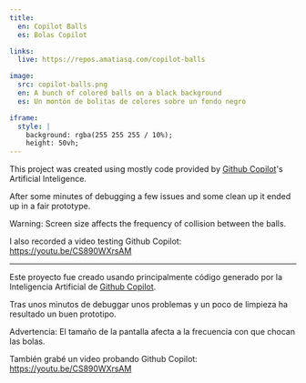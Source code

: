 ```yaml
---
title:
  en: Copilot Balls
  es: Bolas Copilot

links:
  live: https://repos.amatiasq.com/copilot-balls

image:
  src: copilot-balls.png
  en: A bunch of colored balls on a black background
  es: Un montón de bolitas de colores sobre un fondo negro

iframe:
  style: |
    background: rgba(255 255 255 / 10%);
    height: 50vh;
---
```


This project was created using mostly code provided by [Github Copilot][1]'s Artificial Inteligence.

After some minutes of debugging a few issues and some clean up it ended up in a fair prototype.

Warning: Screen size affects the frequency of collision between the balls.

I also recorded a video testing Github Copilot: https://youtu.be/CS890WXrsAM

---

Este proyecto fue creado usando principalmente código generado por la Inteligencia Artificial de [Github Copilot][1].

Tras unos minutos de debuggar unos problemas y un poco de limpieza ha resultado un buen prototipo.

Advertencia: El tamaño de la pantalla afecta a la frecuencia con que chocan las bolas.

También grabé un video probando Github Copilot: https://youtu.be/CS890WXrsAM

[1]: https://github.com/features/copilot
